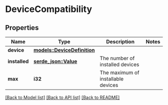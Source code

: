 # DeviceCompatibility

## Properties

Name | Type | Description | Notes
------------ | ------------- | ------------- | -------------
**device** | [**models::DeviceDefinition**](DeviceDefinition.md) |  | 
**installed** | [**serde_json::Value**](.md) | The number of installed devices | 
**max** | **i32** | The maximum of installable devices | 

[[Back to Model list]](../README.md#documentation-for-models) [[Back to API list]](../README.md#documentation-for-api-endpoints) [[Back to README]](../README.md)


